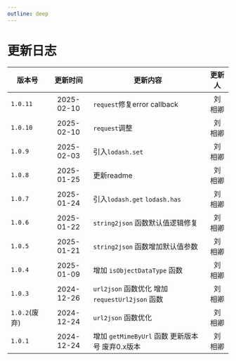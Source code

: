 ```yaml
---
outline: deep
---
```


# 更新日志

| 版本号        |  更新时间  | 更新内容                                        | 更新人  |
| ------------- | :--------: | ----------------------------------------------- | :-----: |
| `1.0.11`      | 2025-02-10 | `request`修复error callback                     | 刘 相卿 |
| `1.0.10`      | 2025-02-10 | `request`调整                                   | 刘 相卿 |
| `1.0.9`       | 2025-02-03 | 引入`lodash.set`                                | 刘 相卿 |
| `1.0.8`       | 2025-01-25 | 更新readme                                      | 刘 相卿 |
| `1.0.7`       | 2025-01-24 | 引入`lodash.get` `lodash.has`                   | 刘 相卿 |
| `1.0.6`       | 2025-01-22 | `string2json` 函数默认值逻辑修复                | 刘 相卿 |
| `1.0.5`       | 2025-01-21 | `string2json` 函数增加默认值参数                | 刘 相卿 |
| `1.0.4`       | 2025-01-09 | 增加 `isObjectDataType` 函数                    | 刘 相卿 |
| `1.0.3`       | 2024-12-26 | `url2json` 函数优化 增加 `requestUrl2json` 函数 | 刘 相卿 |
| `1.0.2`(废弃) | 2024-12-24 | `url2json` 函数优化                             | 刘 相卿 |
| `1.0.1`       | 2024-12-24 | 增加 `getMimeByUrl` 函数 更新版本号 废弃0.x版本 | 刘 相卿 |
